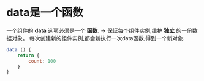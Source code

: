 # data是一个函数

一个组件的 **data** 选项必须是一个 **函数**. → 保证每个组件实例,维护 **独立** 的一份数据对象。
每次创建新的组件实例,都会新执行一次data函数,得到一个新对象.

```js
data () {
	return {
		count: 100
	}
}
```